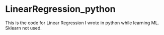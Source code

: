 # LinearRegression_python
This is the code for Linear Regression I wrote in python while learning ML. Sklearn not used. 
